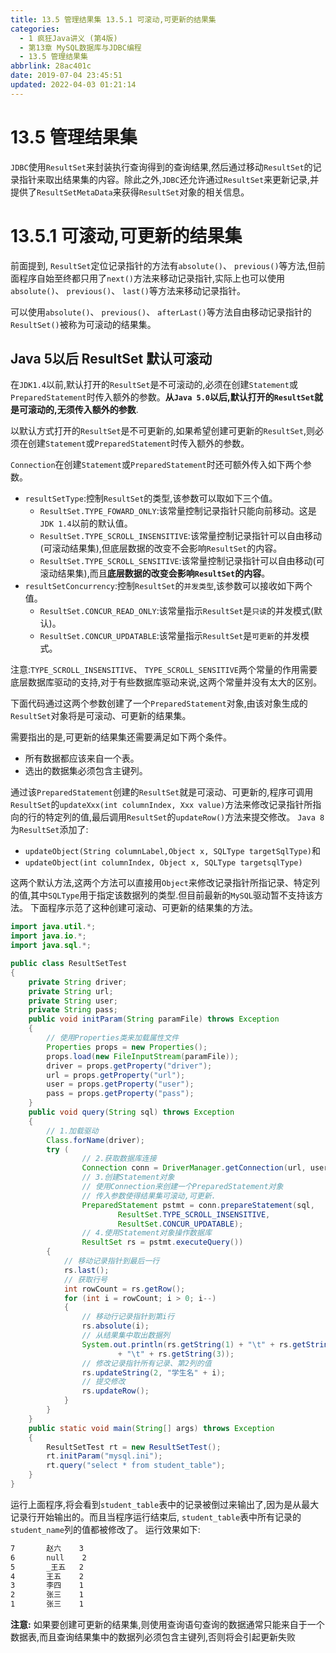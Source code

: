 ```yaml
---
title: 13.5 管理结果集 13.5.1 可滚动,可更新的结果集
categories: 
  - 1 疯狂Java讲义 (第4版)
  - 第13章 MySQL数据库与JDBC编程
  - 13.5 管理结果集
abbrlink: 28ac401c
date: 2019-07-04 23:45:51
updated: 2022-04-03 01:21:14
---
```

# 13.5 管理结果集 #
`JDBC`使用`ResultSet`来封装执行查询得到的查询结果,然后通过移动`ResultSet`的记录指针来取出结果集的内容。除此之外,`JDBC`还允许通过`ResultSet`来更新记录,并提供了`ResultSetMetaData`来获得`ResultSet`对象的相关信息。
# 13.5.1 可滚动,可更新的结果集 #
前面提到, `ResultSet`定位记录指针的方法有`absolute()`、 `previous()`等方法,但前面程序自始至终都只用了`next()`方法来移动记录指针,实际上也可以使用`absolute()`、 `previous()`、 `last()`等方法来移动记录指针。

可以使用`absolute()`、 `previous()`、 `afterLast()`等方法自由移动记录指针的`ResultSet()`被称为可滚动的结果集。
## Java 5以后 ResultSet 默认可滚动 ##
在`JDK1.4`以前,默认打开的`ResultSet`是不可滚动的,必须在创建`Statement`或`PreparedStatement`时传入额外的参数。**从`Java 5.0`以后,默认打开的`ResultSet`就是可滚动的,无须传入额外的参数**.

以默认方式打开的`ResultSet`是不可更新的,如果希望创建可更新的`ResultSet`,则必须在创建`Statement`或`PreparedStatement`时传入额外的参数。

`Connection`在创建`Statement`或`PreparedStatement`时还可额外传入如下两个参数。
- `resultSetType`:控制`ResultSet`的类型,该参数可以取如下三个值。
    - `ResultSet.TYPE_FOWARD_ONLY`:该常量控制记录指针只能向前移动。这是`JDK 1.4`以前的默认值。
    - `ResultSet.TYPE_SCROLL_INSENSITIVE`:该常量控制记录指针可以自由移动(可滚动结果集),但底层数据的改变不会影响`ResultSet`的内容。
    - `ResultSet.TYPE_SCROLL_SENSITIVE`:该常量控制记录指针可以自由移动(可滚动结果集),而且**底层数据的改变会影响`ResultSet`的内容**。
- `resultSetConcurrency`:控制`ResultSet`的`并发类型`,该参数可以接收如下两个值。
    - `ResultSet.CONCUR_READ_ONLY`:该常量指示`ResultSet`是`只读`的并发模式(默认)。
    - `ResultSet.CONCUR_UPDATABLE`:该常量指示`ResultSet`是`可更新`的并发模式。

注意:`TYPE_SCROLL_INSENSITIVE`、 `TYPE_SCROLL_SENSITIVE`两个常量的作用需要底层数据库驱动的支持,对于有些数据库驱动来说,这两个常量并没有太大的区别。

下面代码通过这两个参数创建了一个`PreparedStatement`对象,由该对象生成的`ResultSet`对象将是可滚动、可更新的结果集。

需要指出的是,可更新的结果集还需要满足如下两个条件。
- 所有数据都应该来自一个表。
- 选出的数据集必须包含主键列。

通过该`PreparedStatement`创建的`ResultSet`就是可滚动、可更新的,程序可调用`ResultSet`的`updateXxx(int columnIndex, Xxx value)`方法来修改记录指针所指向的行的特定列的值,最后调用`ResultSet`的`updateRow()`方法来提交修改。
`Java 8`为`ResultSet`添加了:
- `updateObject(String columnLabel,Object x, SQLType targetSqlType)`和
- `updateObject(int columnIndex, Object x, SQLType targetsqlType)`

这两个默认方法,这两个方法可以直接用`Object`来修改记录指针所指记录、特定列的值,其中`SQLType`用于指定该数据列的类型.但目前最新的`MySQL`驱动暂不支持该方法。
下面程序示范了这种创建可滚动、可更新的结果集的方法。
```java
import java.util.*;
import java.io.*;
import java.sql.*;

public class ResultSetTest
{
    private String driver;
    private String url;
    private String user;
    private String pass;
    public void initParam(String paramFile) throws Exception
    {
        // 使用Properties类来加载属性文件
        Properties props = new Properties();
        props.load(new FileInputStream(paramFile));
        driver = props.getProperty("driver");
        url = props.getProperty("url");
        user = props.getProperty("user");
        pass = props.getProperty("pass");
    }
    public void query(String sql) throws Exception
    {
        // 1.加载驱动
        Class.forName(driver);
        try (
                // 2.获取数据库连接
                Connection conn = DriverManager.getConnection(url, user, pass);
                // 3.创建Statement对象
                // 使用Connection来创建一个PreparedStatement对象
                // 传入参数使得结果集可滚动,可更新.
                PreparedStatement pstmt = conn.prepareStatement(sql,
                        ResultSet.TYPE_SCROLL_INSENSITIVE,
                        ResultSet.CONCUR_UPDATABLE);
                // 4.使用Statement对象操作数据库
                ResultSet rs = pstmt.executeQuery())
        {
            // 移动记录指针到最后一行
            rs.last();
            // 获取行号
            int rowCount = rs.getRow();
            for (int i = rowCount; i > 0; i--)
            {
                // 移动行记录指针到第i行
                rs.absolute(i);
                // 从结果集中取出数据列
                System.out.println(rs.getString(1) + "\t" + rs.getString(2)
                        + "\t" + rs.getString(3));
                // 修改记录指针所有记录、第2列的值
                rs.updateString(2, "学生名" + i);
                // 提交修改
                rs.updateRow();
            }
        }
    }
    public static void main(String[] args) throws Exception
    {
        ResultSetTest rt = new ResultSetTest();
        rt.initParam("mysql.ini");
        rt.query("select * from student_table");
    }
}
```
运行上面程序,将会看到`student_table`表中的记录被倒过来输出了,因为是从最大记录行开始输出的。而且当程序运行结束后, `student_table`表中所有记录的`student_name`列的值都被修改了。
运行效果如下:
```cmd
7       赵六    3
6       null    2
5       _王五   2
4       王五    2
3       李四    1
2       张三    1
1       张三    1
```
**注意:**
如果要创建可更新的结果集,则使用查询语句查询的数据通常只能来自于一个数据表,而且查询结果集中的数据列必须包含主键列,否则将会引起更新失败

